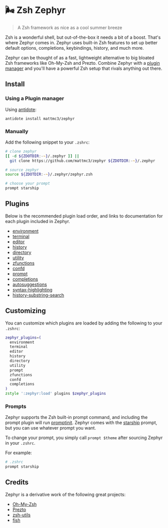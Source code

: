 # :wind_face: Zsh Zephyr

> A Zsh framework as nice as a cool summer breeze

Zsh is a wonderful shell, but out-of-the-box it needs a bit of a boost. That's where Zephyr comes in. Zephyr uses built-in Zsh features to set up better default options, completions, keybindings, history, and much more.

Zephyr can be thought of as a fast, lightweight alternative to big bloated Zsh frameworks like Oh-My-Zsh and Prezto. Combine Zephyr with a [plugin manager][antidote] and you'll have a powerful Zsh setup that rivals anything out there.

## Install

### Using a Plugin manager

Using [antidote]:

```shell
antidote install mattmc3/zephyr
```

### Manually

Add the following snippet to your `.zshrc`:

```zsh
# clone zephyr
[[ -d ${ZDOTDIR:-~}/.zephyr ]] ||
  git clone https://github.com/mattmc3/zephyr ${ZDOTDIR:-~}/.zephyr

# source zephyr
source ${ZDOTDIR:-~}/.zephyr/zephyr.zsh

# choose your prompt
prompt starship
```

## Plugins

Below is the recommended plugin load order, and links to documentation for each plugin included in Zephyr.

- [environment](plugins/environment/readme.md)
- [terminal](plugins/terminal/readme.md)
- [editor](plugins/editor/readme.md)
- [history](plugins/history/readme.md)
- [directory](plugins/directory/readme.md)
- [utility](plugins/utility/readme.md)
- [zfunctions](plugins/zfunctions/readme.md)
- [confd](plugins/confd/readme.md)
- [prompt](plugins/prompt/readme.md)
- [completions](plugins/completions/readme.md)
- [autosuggestions](plugins/autosuggestions/readme.md)
- [syntax-highlighting](plugins/syntax-highlighting/readme.md)
- [history-substring-search](plugins/history-substring-search/readme.md)

## Customizing

You can customize which plugins are loaded by adding the following to your `.zshrc`:

```zsh
zephyr_plugins=(
  environment
  terminal
  editor
  history
  directory
  utility
  prompt
  zfunctions
  confd
  completions
)
zstyle ':zephyr:load' plugins $zephyr_plugins
```

### Prompts

Zephyr supports the Zsh built-in prompt command, and including the prompt plugin will run [promptinit]. Zephyr comes with the [starship] prompt, but you can use whatever prompt you want.

To change your prompt, you simply call `prompt $theme` after sourcing Zephyr in your `.zshrc`.

For example:

```zsh
# .zshrc
prompt starship
```

## Credits

Zephyr is a derivative work of the following great projects:

- [Oh-My-Zsh][ohmyzsh]
- [Prezto][prezto]
- [zsh-utils][zsh-utils]
- [fish][fish]


[antidote]:    https://getantidote.github.io
[fish]:        https://fishshell.com
[ohmyzsh]:     https://github.com/ohmyzsh/ohmyzsh
[prezto]:      https://github.com/sorin-ionescu/prezto
[promptinit]:  https://github.com/zsh-users/zsh/blob/master/Functions/Prompts/promptinit
[starship]:    https://starship.rs
[zsh-utils]:   https://github.com/belak/zsh-utils
